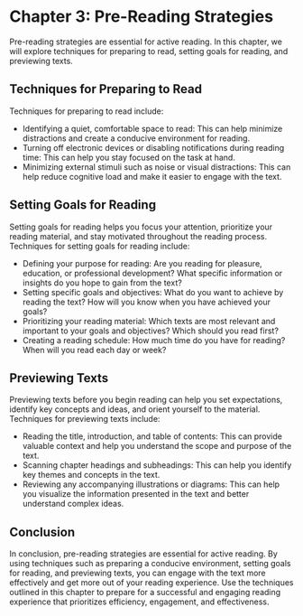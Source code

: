 Chapter 3: Pre-Reading Strategies
=================================

Pre-reading strategies are essential for active reading. In this chapter, we will explore techniques for preparing to read, setting goals for reading, and previewing texts.

Techniques for Preparing to Read
--------------------------------

Techniques for preparing to read include:

* Identifying a quiet, comfortable space to read: This can help minimize distractions and create a conducive environment for reading.
* Turning off electronic devices or disabling notifications during reading time: This can help you stay focused on the task at hand.
* Minimizing external stimuli such as noise or visual distractions: This can help reduce cognitive load and make it easier to engage with the text.

Setting Goals for Reading
-------------------------

Setting goals for reading helps you focus your attention, prioritize your reading material, and stay motivated throughout the reading process. Techniques for setting goals for reading include:

* Defining your purpose for reading: Are you reading for pleasure, education, or professional development? What specific information or insights do you hope to gain from the text?
* Setting specific goals and objectives: What do you want to achieve by reading the text? How will you know when you have achieved your goals?
* Prioritizing your reading material: Which texts are most relevant and important to your goals and objectives? Which should you read first?
* Creating a reading schedule: How much time do you have for reading? When will you read each day or week?

Previewing Texts
----------------

Previewing texts before you begin reading can help you set expectations, identify key concepts and ideas, and orient yourself to the material. Techniques for previewing texts include:

* Reading the title, introduction, and table of contents: This can provide valuable context and help you understand the scope and purpose of the text.
* Scanning chapter headings and subheadings: This can help you identify key themes and concepts in the text.
* Reviewing any accompanying illustrations or diagrams: This can help you visualize the information presented in the text and better understand complex ideas.

Conclusion
----------

In conclusion, pre-reading strategies are essential for active reading. By using techniques such as preparing a conducive environment, setting goals for reading, and previewing texts, you can engage with the text more effectively and get more out of your reading experience. Use the techniques outlined in this chapter to prepare for a successful and engaging reading experience that prioritizes efficiency, engagement, and effectiveness.
